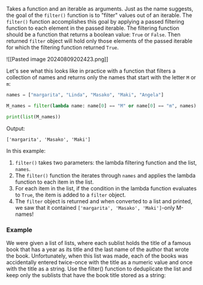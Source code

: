 Takes a function and an iterable as arguments. Just as the name suggests, the goal of the `filter()` function is to "filter" values out of an iterable.
The `filter()` function accomplishes this goal by applying a passed filtering function to each element in the passed iterable. The filtering function should be a function that returns a boolean value: `True` or `False`. Then returned `filter` object will hold only those elements of the passed iterable for which the filtering function returned `True`.

![[Pasted image 20240809202423.png]]

Let's see what this looks like in practice with a function that filters a collection of names and returns only the names that start with the letter  `M` or `m`:
```Python
names = ["margarita", "Linda", "Masako", "Maki", "Angela"]

M_names = filter(lambda name: name[0] == "M" or name[0] == "m", names)

print(list(M_names))
```

Output:
```
['margarita', 'Masako', 'Maki']
```

In this example:
1. `filter()` takes two parameters: the lambda filtering function and the list, `names`.
2. The `filter()` function the iterates through `names` and applies the lambda function to each item in the list.
3. For each item in the list, if the condition in the lambda function evaluates to `True`, the item is added to a `filter` object.
4. The `filter` object is returned and when converted to a list and printed, we saw that it contained `['margarita', 'Masako', 'Maki']`-only M-names!
### Example
We were given a list of lists, where each sublist holds the title of a famous book that has a year as its title and the last name of the author that wrote the book.
Unfortunately, when this list was made, each of the books was accidentally entered twice-once with the title as a numeric value and once with the title as a string. Use the filter() function to deduplicate the list and keep only the sublists that have the book title stored as a string:


